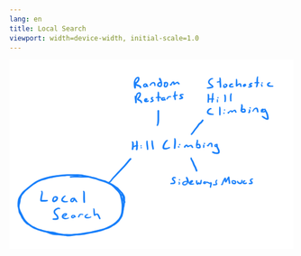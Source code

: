```yaml
---
lang: en
title: Local Search
viewport: width=device-width, initial-scale=1.0
---
```

![alt text](localSearch.png)